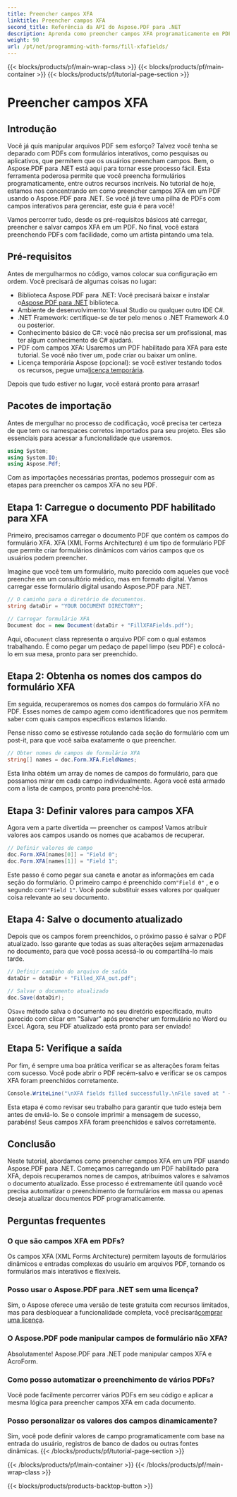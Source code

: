 ```yaml
---
title: Preencher campos XFA
linktitle: Preencher campos XFA
second_title: Referência da API do Aspose.PDF para .NET
description: Aprenda como preencher campos XFA programaticamente em PDFs usando Aspose.PDF para .NET com este tutorial passo a passo. Descubra ferramentas de manipulação de PDF simples e poderosas.
weight: 90
url: /pt/net/programming-with-forms/fill-xfafields/
---
```


{{< blocks/products/pf/main-wrap-class >}}
{{< blocks/products/pf/main-container >}}
{{< blocks/products/pf/tutorial-page-section >}}

# Preencher campos XFA

## Introdução

Você já quis manipular arquivos PDF sem esforço? Talvez você tenha se deparado com PDFs com formulários interativos, como pesquisas ou aplicativos, que permitem que os usuários preencham campos. Bem, o Aspose.PDF para .NET está aqui para tornar esse processo fácil. Esta ferramenta poderosa permite que você preencha formulários programaticamente, entre outros recursos incríveis. No tutorial de hoje, estamos nos concentrando em como preencher campos XFA em um PDF usando o Aspose.PDF para .NET. Se você já teve uma pilha de PDFs com campos interativos para gerenciar, este guia é para você!

Vamos percorrer tudo, desde os pré-requisitos básicos até carregar, preencher e salvar campos XFA em um PDF. No final, você estará preenchendo PDFs com facilidade, como um artista pintando uma tela.

## Pré-requisitos

Antes de mergulharmos no código, vamos colocar sua configuração em ordem. Você precisará de algumas coisas no lugar:

-  Biblioteca Aspose.PDF para .NET: Você precisará baixar e instalar o[Aspose.PDF para .NET](https://releases.aspose.com/pdf/net/) biblioteca.
- Ambiente de desenvolvimento: Visual Studio ou qualquer outro IDE C#.
- .NET Framework: certifique-se de ter pelo menos o .NET Framework 4.0 ou posterior.
- Conhecimento básico de C#: você não precisa ser um profissional, mas ter algum conhecimento de C# ajudará.
- PDF com campos XFA: Usaremos um PDF habilitado para XFA para este tutorial. Se você não tiver um, pode criar ou baixar um online.
-  Licença temporária Aspose (opcional): se você estiver testando todos os recursos, pegue uma[licença temporária](https://purchase.aspose.com/temporary-license/).

Depois que tudo estiver no lugar, você estará pronto para arrasar!

## Pacotes de importação

Antes de mergulhar no processo de codificação, você precisa ter certeza de que tem os namespaces corretos importados para seu projeto. Eles são essenciais para acessar a funcionalidade que usaremos.

```csharp
using System;
using System.IO;
using Aspose.Pdf;
```

Com as importações necessárias prontas, podemos prosseguir com as etapas para preencher os campos XFA no seu PDF.

## Etapa 1: Carregue o documento PDF habilitado para XFA

Primeiro, precisamos carregar o documento PDF que contém os campos do formulário XFA. XFA (XML Forms Architecture) é um tipo de formulário PDF que permite criar formulários dinâmicos com vários campos que os usuários podem preencher.

Imagine que você tem um formulário, muito parecido com aqueles que você preenche em um consultório médico, mas em formato digital. Vamos carregar esse formulário digital usando Aspose.PDF para .NET.

```csharp
// O caminho para o diretório de documentos.
string dataDir = "YOUR DOCUMENT DIRECTORY";

// Carregar formulário XFA
Document doc = new Document(dataDir + "FillXFAFields.pdf");
```

 Aqui, o`Document` class representa o arquivo PDF com o qual estamos trabalhando. É como pegar um pedaço de papel limpo (seu PDF) e colocá-lo em sua mesa, pronto para ser preenchido.

## Etapa 2: Obtenha os nomes dos campos do formulário XFA

Em seguida, recuperaremos os nomes dos campos do formulário XFA no PDF. Esses nomes de campo agem como identificadores que nos permitem saber com quais campos específicos estamos lidando.

Pense nisso como se estivesse rotulando cada seção do formulário com um post-it, para que você saiba exatamente o que preencher.

```csharp
// Obter nomes de campos de formulário XFA
string[] names = doc.Form.XFA.FieldNames;
```

Esta linha obtém um array de nomes de campos do formulário, para que possamos mirar em cada campo individualmente. Agora você está armado com a lista de campos, pronto para preenchê-los.

## Etapa 3: Definir valores para campos XFA

Agora vem a parte divertida — preencher os campos! Vamos atribuir valores aos campos usando os nomes que acabamos de recuperar.

```csharp
// Definir valores de campo
doc.Form.XFA[names[0]] = "Field 0";
doc.Form.XFA[names[1]] = "Field 1";
```

 Este passo é como pegar sua caneta e anotar as informações em cada seção do formulário. O primeiro campo é preenchido com`"Field 0"` , e o segundo com`"Field 1"`. Você pode substituir esses valores por qualquer coisa relevante ao seu documento.

## Etapa 4: Salve o documento atualizado

Depois que os campos forem preenchidos, o próximo passo é salvar o PDF atualizado. Isso garante que todas as suas alterações sejam armazenadas no documento, para que você possa acessá-lo ou compartilhá-lo mais tarde.

```csharp
// Definir caminho do arquivo de saída
dataDir = dataDir + "Filled_XFA_out.pdf";

// Salvar o documento atualizado
doc.Save(dataDir);
```

 O`Save` método salva o documento no seu diretório especificado, muito parecido com clicar em "Salvar" após preencher um formulário no Word ou Excel. Agora, seu PDF atualizado está pronto para ser enviado!

## Etapa 5: Verifique a saída

Por fim, é sempre uma boa prática verificar se as alterações foram feitas com sucesso. Você pode abrir o PDF recém-salvo e verificar se os campos XFA foram preenchidos corretamente.

```csharp
Console.WriteLine("\nXFA fields filled successfully.\nFile saved at " + dataDir);
```

Esta etapa é como revisar seu trabalho para garantir que tudo esteja bem antes de enviá-lo. Se o console imprimir a mensagem de sucesso, parabéns! Seus campos XFA foram preenchidos e salvos corretamente.

## Conclusão

Neste tutorial, abordamos como preencher campos XFA em um PDF usando Aspose.PDF para .NET. Começamos carregando um PDF habilitado para XFA, depois recuperamos nomes de campos, atribuímos valores e salvamos o documento atualizado. Esse processo é extremamente útil quando você precisa automatizar o preenchimento de formulários em massa ou apenas deseja atualizar documentos PDF programaticamente.

## Perguntas frequentes

### O que são campos XFA em PDFs?
Os campos XFA (XML Forms Architecture) permitem layouts de formulários dinâmicos e entradas complexas do usuário em arquivos PDF, tornando os formulários mais interativos e flexíveis.

### Posso usar o Aspose.PDF para .NET sem uma licença?
 Sim, o Aspose oferece uma versão de teste gratuita com recursos limitados, mas para desbloquear a funcionalidade completa, você precisará[comprar uma licença](https://purchase.aspose.com/buy).

### O Aspose.PDF pode manipular campos de formulário não XFA?
Absolutamente! Aspose.PDF para .NET pode manipular campos XFA e AcroForm.

### Como posso automatizar o preenchimento de vários PDFs?
Você pode facilmente percorrer vários PDFs em seu código e aplicar a mesma lógica para preencher campos XFA em cada documento.

### Posso personalizar os valores dos campos dinamicamente?
Sim, você pode definir valores de campo programaticamente com base na entrada do usuário, registros de banco de dados ou outras fontes dinâmicas.
{{< /blocks/products/pf/tutorial-page-section >}}

{{< /blocks/products/pf/main-container >}}
{{< /blocks/products/pf/main-wrap-class >}}

{{< blocks/products/products-backtop-button >}}
